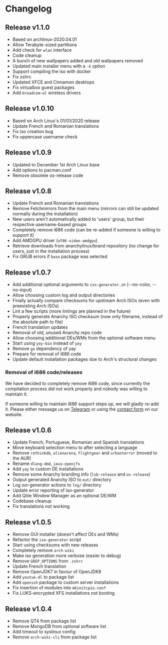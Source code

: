 # Changelog

## Release v1.1.0

* Based on archlinux-2020.04.01
* Allow Terabyte-sized partitions
* Add check for `wlan` interface
* Code cleanup
* A bunch of new wallpapers added and old wallpapers removed
* Updated main installer menu with a `-k` option
* Support compiling the iso with docker
* Fix zshrc
* Updated XFCE and Cinnamon desktops
* Fix virtualbox guest packages
* Add `broadcom-wl` wireless drivers

## Release v1.0.10

* Based on Arch Linux's 01/01/2020 release
* Update French and Romanian translations
* Fix iso creation bug
* Fix uppercase username check

## Release v1.0.9

* Updated to December 1st Arch Linux base
* Add options to pacman.conf
* Remove obsolete os-release code

## Release v1.0.8

* Update French and Romanian translations
* Remove Fetchmirrors from the main menu (mirrors can still be updated
normally during the installation)
* New users aren't automatically added to 'users' group, but their respective
username-based groups
* Completely remove i686 code (can be re-added if someone is willing to
support it)
* Add AMDGPU driver (`xf86-video-amdgpu`)
* Retrieve downloads from anarchylinux/brand repository (no change for users,
just in the installation process)
* Fix GRUB errors if `base` package was selected

## Release v1.0.7

* Add additional optional arguments to `iso-generator.sh`
(--no-color, --no-input)
* Allow choosing custom log and output directories
* Finally actually compare checksums for upstream Arch ISOs
(even with preexisting Arch ISOs)
* Lint a few scripts (more lintings are planned in the future)
* Properly generate Anarchy ISO checksum (now only filename,
instead of the absolute path to file)
* French translation updates
* Removal of old, unused Anarchy repo code
* Allow choosing additional DEs/WMs from the optional software menu
* Start using `yay-bin` instead of `yay`
* Remove `go` dependency of yay
* Prepare for removal of i686 code
* Update default installation packages due to Arch's structural changes

### Removal of i686 code/releases

We have decided to completely remove i686 code, since currently the compilation
process did not work properly and nobody was willing to maintain it.

If someone willing to maintain i686 support steps up, we will gladly re-add it.
Please either message us on [Telegram](https://t.me/anarchy_linux)
or using the [contact form](https://www.anarchylinux.org/contact.html)
on our website.

## Release v1.0.6

* Update French, Portuguese, Romanian and Spanish translations
* Move keyboard selection menu to after selecting a language
* Remove `rethinkdb`, `alienarena`, `flightgear` and `urbanterror`
(moved to the AUR)
* Rename `dlang-dmd`, `java-openjfx`
* Add `yay` to custom DE installations
* Remove some Anarchy branding info (`lsb-release` and `os-release`)
* Output generated Anarchy ISO to `out/` directory
* Log iso-generator actions to `log/` directory
* Update error reporting of iso-generator
* Add Qtile Window Manager as an optional DE/WM
* Codebase cleanup
* Fix translations not working

## Release v1.0.5

* Remove GUI installer (doesn't affect DEs and WMs)
* Refactor the `iso-generator` script
* Start using checksums with new releases
* Completely remove `arch-wiki`
* Make iso generation more verbose (easier to debug)
* Remove `GREP_OPTIONS` from `.zshrc`
* Update French translation
* Remove OpenJDK7 in favour of OpenJDK8
* Add `youtue-dl` to package list
* Add `openssh` package to custom server installations
* Fix insertion of modules into `mkinitcpio.conf`
* Fix LUKS-encrypted XFS installations not booting

## Release v1.0.4

* Remove QT4 from package list
* Remove MongoDB from optional software list
* Add timeout to syslinux config
* Remove `arch-wiki-cli` from package list

